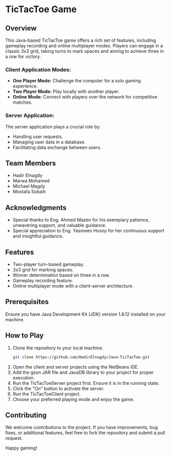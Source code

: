 # TicTacToe Game

## Overview
This Java-based TicTacToe game offers a rich set of features, including gameplay recording and online multiplayer modes. Players can engage in a classic 3x3 grid, taking turns to mark spaces and aiming to achieve three in a row for victory.

### Client Application Modes:
- **One Player Mode:** Challenge the computer for a solo gaming experience.
- **Two Player Mode:** Play locally with another player.
- **Online Mode:** Connect with players over the network for competitive matches.

### Server Application:
The server application plays a crucial role by:
- Handling user requests.
- Managing user data in a database.
- Facilitating data exchange between users.

## Team Members
- Hadir Elnagdy
- Marwa Mohamed
- Michael Magdy
- Mostafa Sobaih

## Acknowledgments
- Special thanks to Eng. Ahmed Mazen for his exemplary patience, unwavering support, and valuable guidance.
- Special appreciation to Eng. Yasmeen Hosny for her continuous support and insightful guidance.

## Features
- Two-player turn-based gameplay.
- 3x3 grid for marking spaces.
- Winner determination based on three in a row.
- Gameplay recording feature.
- Online multiplayer mode with a client-server architecture.

## Prerequisites
Ensure you have Java Development Kit (JDK) version 1.8.12 installed on your machine.

## How to Play
1. Clone the repository to your local machine.
    ```bash
    git clone https://github.com/HadirElnagdy/Java-TicTacToe.git
    ```
2. Open the client and server projects using the NetBeans IDE.
3. Add the gson JAR file and JavaDB library to your project for proper execution.
4. Run the TicTacToeServer project first. Ensure it is in the running state.
5. Click the "On" button to activate the server.
6. Run the TicTacToeClient project.
7. Choose your preferred playing mode and enjoy the game.

## Contributing
We welcome contributions to the project. If you have improvements, bug fixes, or additional features, feel free to fork the repository and submit a pull request.

Happy gaming!
